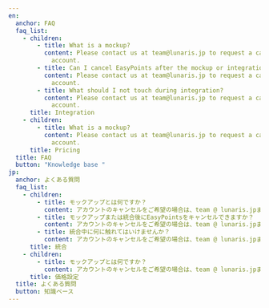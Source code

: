 ```yaml
---
en:
  anchor: FAQ
  faq_list:
    - children:
        - title: What is a mockup?
          content: Please contact us at team@lunaris.jp to request a cancellation for your
            account.
        - title: Can I cancel EasyPoints after the mockup or integration?
          content: Please contact us at team@lunaris.jp to request a cancellation for your
            account.
        - title: What should I not touch during integration?
          content: Please contact us at team@lunaris.jp to request a cancellation for your
            account.
      title: Integration
    - children:
        - title: What is a mockup?
          content: Please contact us at team@lunaris.jp to request a cancellation for your
            account.
      title: Pricing
  title: FAQ
  button: "Knowledge base "
jp:
  anchor: よくある質問
  faq_list:
    - children:
        - title: モックアップとは何ですか？
          content: アカウントのキャンセルをご希望の場合は、team @ lunaris.jpまでご連絡ください。
        - title: モックアップまたは統合後にEasyPointsをキャンセルできますか？
          content: アカウントのキャンセルをご希望の場合は、team @ lunaris.jpまでご連絡ください。
        - title: 統合中に何に触れてはいけませんか？
          content: アカウントのキャンセルをご希望の場合は、team @ lunaris.jpまでご連絡ください。
      title: 統合
    - children:
        - title: モックアップとは何ですか？
          content: アカウントのキャンセルをご希望の場合は、team @ lunaris.jpまでご連絡ください。
      title: 価格設定
  title: よくある質問
  button: 知識ベース
---
```

